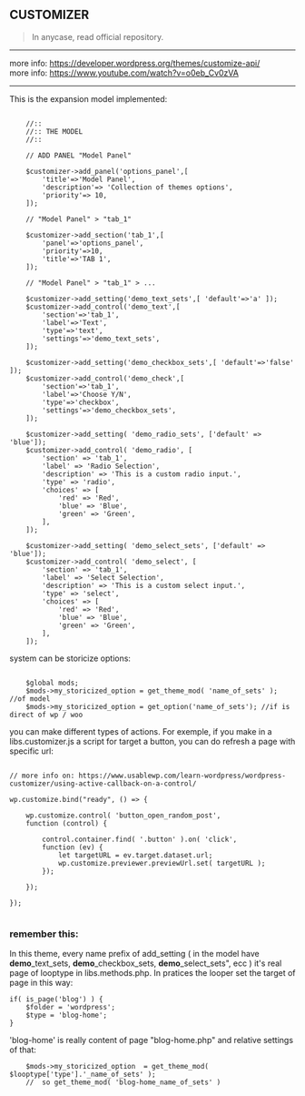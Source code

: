 ## CUSTOMIZER

>In anycase, read official repository.

---

more info: https://developer.wordpress.org/themes/customize-api/<br>
more info: https://www.youtube.com/watch?v=o0eb_Cv0zVA

---

This is the expansion model implemented:

```

    //::
    //:: THE MODEL
    //::

    // ADD PANEL "Model Panel"

    $customizer->add_panel('options_panel',[
        'title'=>'Model Panel',
        'description'=> 'Collection of themes options',
        'priority'=> 10,
    ]);

    // "Model Panel" > "tab_1"

    $customizer->add_section('tab_1',[
        'panel'=>'options_panel',
        'priority'=>10,
        'title'=>'TAB 1',
    ]);

    // "Model Panel" > "tab_1" > ...

    $customizer->add_setting('demo_text_sets',[ 'default'=>'a' ]);
    $customizer->add_control('demo_text',[
        'section'=>'tab_1',
        'label'=>'Text',
        'type'=>'text',
        'settings'=>'demo_text_sets',
    ]);

    $customizer->add_setting('demo_checkbox_sets',[ 'default'=>'false' ]);
    $customizer->add_control('demo_check',[
        'section'=>'tab_1',
        'label'=>'Choose Y/N',
        'type'=>'checkbox',
        'settings'=>'demo_checkbox_sets',
    ]);

    $customizer->add_setting( 'demo_radio_sets', ['default' => 'blue']);
    $customizer->add_control( 'demo_radio', [
        'section' => 'tab_1',
        'label' => 'Radio Selection',
        'description' => 'This is a custom radio input.',
        'type' => 'radio',
        'choices' => [
            'red' => 'Red',
            'blue' => 'Blue',
            'green' => 'Green',
        ],
    ]);

    $customizer->add_setting( 'demo_select_sets', ['default' => 'blue']);
    $customizer->add_control( 'demo_select', [
        'section' => 'tab_1',
        'label' => 'Select Selection',
        'description' => 'This is a custom select input.',
        'type' => 'select',
        'choices' => [
            'red' => 'Red',
            'blue' => 'Blue',
            'green' => 'Green',
        ],
    ]);

```

system can be storicize options:


```

    $global mods;
    $mods->my_storicized_option = get_theme_mod( 'name_of_sets' ); //of model
    $mods->my_storicized_option = get_option('name_of_sets'); //if is direct of wp / woo

```

you can make different types of actions. For exemple, if you make in a libs.customizer.js a script for target a button, you can do refresh a page with specific url:

```

// more info on: https://www.usablewp.com/learn-wordpress/wordpress-customizer/using-active-callback-on-a-control/

wp.customize.bind("ready", () => {

	wp.customize.control( 'button_open_random_post',
	function (control) {

		control.container.find( '.button' ).on( 'click', 
		function (ev) {
			let targetURL = ev.target.dataset.url;
			wp.customize.previewer.previewUrl.set( targetURL );
		});

	});

});


```

### remember this:

In this theme, every name prefix of add_setting ( in the model have <b>demo</b>_text_sets, <b>demo</b>_checkbox_sets, <b>demo</b>_select_sets", ecc ) it's real page of looptype in libs.methods.php. In pratices the looper set the target of page in this way:

```
if( is_page('blog') ) {
    $folder = 'wordpress';
    $type = 'blog-home';
}
```

'blog-home' is really content of page "blog-home.php" and relative settings of that:

```
    $mods->my_storicized_option  = get_theme_mod( $looptype['type'].'_name_of_sets' ); 
    //  so get_theme_mod( 'blog-home_name_of_sets' )
```

